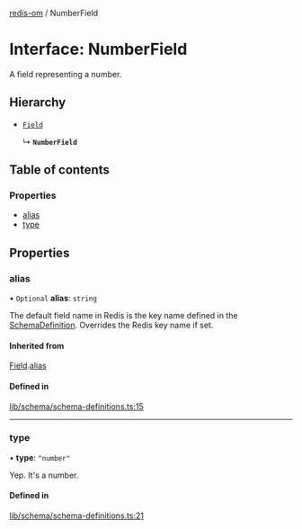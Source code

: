 [redis-om](../README.md) / NumberField

# Interface: NumberField

A field representing a number.

## Hierarchy

- [`Field`](Field.md)

  ↳ **`NumberField`**

## Table of contents

### Properties

- [alias](NumberField.md#alias)
- [type](NumberField.md#type)

## Properties

### alias

• `Optional` **alias**: `string`

The default field name in Redis is the key name defined in the
[SchemaDefinition](../README.md#schemadefinition). Overrides the Redis key name if set.

#### Inherited from

[Field](Field.md).[alias](Field.md#alias)

#### Defined in

[lib/schema/schema-definitions.ts:15](https://github.com/redis/redis-om-node/blob/39d7998/lib/schema/schema-definitions.ts#L15)

___

### type

• **type**: ``"number"``

Yep. It's a number.

#### Defined in

[lib/schema/schema-definitions.ts:21](https://github.com/redis/redis-om-node/blob/39d7998/lib/schema/schema-definitions.ts#L21)
